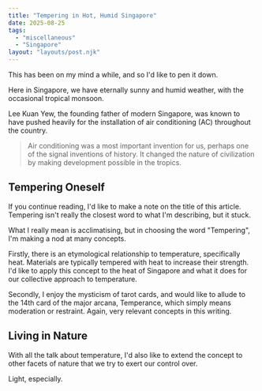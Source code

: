 ```yaml
---
title: "Tempering in Hot, Humid Singapore"
date: 2025-08-25
tags:
  - "miscellaneous"
  - "Singapore"
layout: "layouts/post.njk"
---
```


This has been on my mind a while, and so I'd like to pen it down.

Here in Singapore, we have eternally sunny and humid weather, with the occasional
tropical monsoon.

Lee Kuan Yew, the founding father of modern Singapore, was known to have pushed
heavily for the installation of air conditioning (AC) throughout the country.

> Air conditioning was a most important invention for us, 
> perhaps one of the signal inventions of history. 
> It changed the nature of civilization by making development possible in the tropics.

## Tempering Oneself

If you continue reading, I'd like to make a note on the title of this article.
Tempering isn't really the closest word to what I'm describing, but it stuck.

What I really mean is acclimatising, but in choosing the word "Tempering", I'm
making a nod at many concepts.

Firstly, there is an etymological relationship to temperature, specifically heat.
Materials are typically tempered with heat to increase their strength.
I'd like to apply this concept to the heat of Singapore and what it does for our
collective approach to temperature.

Secondly, I enjoy the mysticism of tarot cards, and would like to allude to
the 14th card of the major arcana, Temperance, which simply means moderation or restraint.
Again, very relevant concepts in this writing.

## Living in Nature

With all the talk about temperature, I'd also like to extend the concept to other
facets of nature that we try to exert our control over.

Light, especially.
